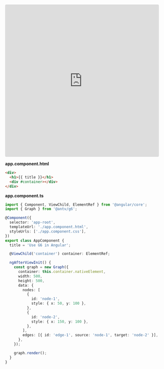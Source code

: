 <iframe src="https://stackblitz.com/edit/g6-in-angular?embed=1&file=src%2Fmain.ts&theme=light"
     style="width:100%; height: 500px; border:0; border-radius: 4px; overflow:hidden;"></iframe>

**app.component.html**

```html
<div>
  <h1>{{ title }}</h1>
  <div #container></div>
</div>
```

**app.component.ts**

```ts
import { Component, ViewChild, ElementRef } from '@angular/core';
import { Graph } from '@antv/g6';

@Component({
  selector: 'app-root',
  templateUrl: './app.component.html',
  styleUrls: ['./app.component.css'],
})
export class AppComponent {
  title = 'Use G6 in Angular';

  @ViewChild('container') container: ElementRef;

  ngAfterViewInit() {
    const graph = new Graph({
      container: this.container.nativeElement,
      width: 500,
      height: 500,
      data: {
        nodes: [
          {
            id: 'node-1',
            style: { x: 50, y: 100 },
          },
          {
            id: 'node-2',
            style: { x: 150, y: 100 },
          },
        ],
        edges: [{ id: 'edge-1', source: 'node-1', target: 'node-2' }],
      },
    });

    graph.render();
  }
}
```
